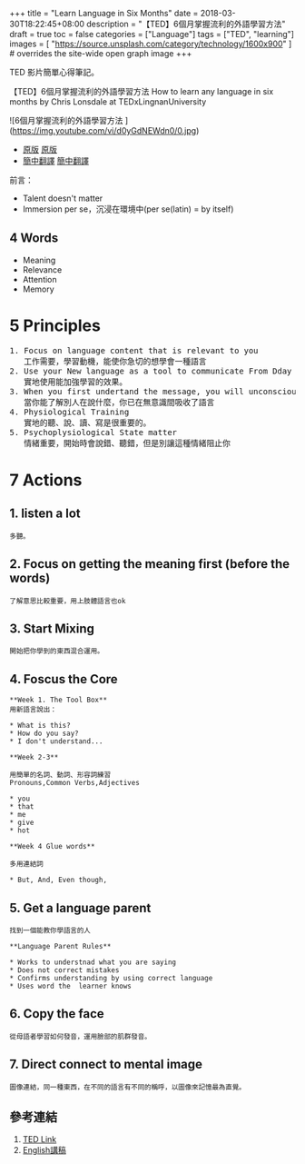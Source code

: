+++
title = "Learn Language in Six Months"
date = 2018-03-30T18:22:45+08:00
description = "【TED】6個月掌握流利的外語學習方法"
draft = true
toc = false
categories = ["Language"]
tags = ["TED", "learning"]
images = [
  "https://source.unsplash.com/category/technology/1600x900"
] # overrides the site-wide open graph image
+++

TED 影片簡單心得筆記。

【TED】6個月掌握流利的外語學習方法 
How to learn any language in six months 
by Chris Lonsdale at TEDxLingnanUniversity

<!--more-->


![6個月掌握流利的外語學習方法 ] (<https://img.youtube.com/vi/d0yGdNEWdn0/0.jpg>)

* [原版] [原版]
* [簡中翻譯] [簡中翻譯]



前言：

* Talent doesn't matter
* Immersion per se，沉浸在環境中(per se(latin) = by itself)


## 4 Words

* Meaning
* Relevance
* Attention
* Memory


# 5 Principles

<pre>
1. Focus on language content that is relevant to you
   工作需要，學習動機，能使你急切的想學會一種語言
2. Use your New language as a tool to communicate From Dday 1
   實地使用能加強學習的效果。
3. When you first undertand the message, you will unconsciously acquire the language    
   當你能了解別人在說什麼，你已在無意識間吸收了語言
4. Physiological Training
   實地的聽、說、讀、寫是很重要的。
5. Psychoplysiological State matter
   情緒重要，開始時會說錯、聽錯，但是別讓這種情緒阻止你
</pre>


# 7 Actions

## 1. listen a lot
    多聽。
## 2. Focus on getting the meaning first (before the words)
    了解意思比較重要，用上肢體語言也ok
## 3. Start Mixing
    開始把你學到的東西混合運用。
    
## 4. Foscus the Core

    **Week 1. The Tool Box**
    用新語言說出：

    * What is this?
    * How do you say?
    * I don't understand...

    **Week 2-3**

    用簡單的名詞、動詞、形容詞練習
    Pronouns,Common Verbs,Adjectives

    * you
    * that
    * me
    * give
    * hot

    **Week 4 Glue words**

    多用連結詞

    * But, And, Even though, 

   
## 5. Get a language parent

    找到一個能教你學語言的人
    
    **Language Parent Rules**
    
    * Works to understnad what you are saying
    * Does not correct mistakes
    * Confirms understanding by using correct language
    * Uses word the  learner knows
    
## 6. Copy the face

    從母語者學習如何發音，運用臉部的肌群發音。

## 7. Direct connect to mental image

    圖像連結，同一種東西，在不同的語言有不同的稱呼，以圖像來記憶最為直覺。







參考連結
--------

1. [TED Link](https://ed.ted.com/on/GOA9dfE2)
2. [English講稿](http://www.the-third-ear.com/files/TEDx-ChrisLonsdale-LearnAnyLanguage6Months.pdf)


[原版]: https://www.youtube.com/watch?v=d0yGdNEWdn0
[簡中翻譯]: https://www.youtube.com/watch?v=FrMSSQRYS6I
 


